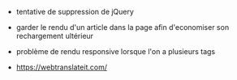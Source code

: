 - tentative de suppression de jQuery
- garder le rendu d'un article dans la page afin d'economiser son rechargement ultérieur
- problème de rendu responsive lorsque l'on a plusieurs tags

- https://webtranslateit.com/